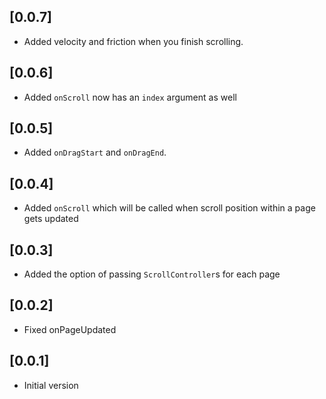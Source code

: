 ## [0.0.7]

* Added velocity and friction when you finish scrolling.

## [0.0.6]

* Added `onScroll` now has an `index` argument as well

## [0.0.5]

* Added `onDragStart` and `onDragEnd`.

## [0.0.4]

* Added `onScroll` which will be called when scroll position within a page gets updated

## [0.0.3]

* Added the option of passing `ScrollController`s for each page

## [0.0.2]

* Fixed onPageUpdated

## [0.0.1]

* Initial version
